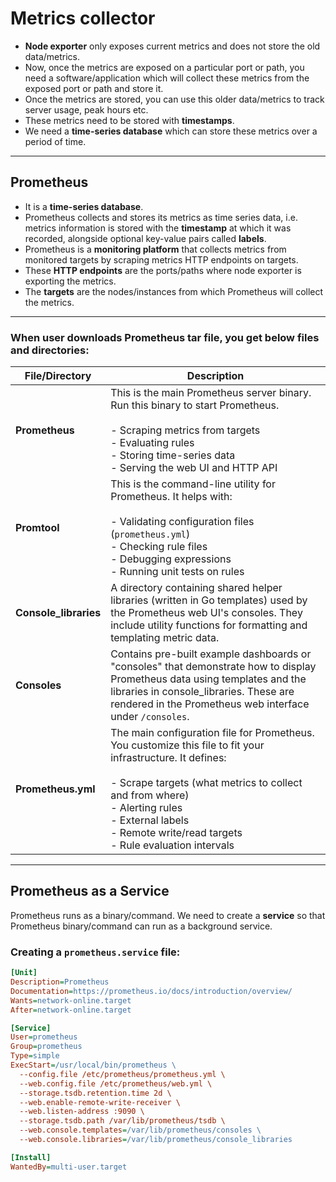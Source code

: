# Metrics collector

- **Node exporter** only exposes current metrics and does not store the old data/metrics.
- Now, once the metrics are exposed on a particular port or path, you need a software/application which will collect these metrics from the exposed port or path and store it.
- Once the metrics are stored, you can use this older data/metrics to track server usage, peak hours etc.
- These metrics need to be stored with **timestamps**.
- We need a **time-series database** which can store these metrics over a period of time.

---

## **Prometheus**

- It is a **time-series database**.
- Prometheus collects and stores its metrics as time series data, i.e. metrics information is stored with the **timestamp** at which it was recorded, alongside optional key-value pairs called **labels**.
- Prometheus is a **monitoring platform** that collects metrics from monitored targets by scraping metrics HTTP endpoints on targets.
- These **HTTP endpoints** are the ports/paths where node exporter is exporting the metrics.
- The **targets** are the nodes/instances from which Prometheus will collect the metrics.

---

### When user downloads Prometheus tar file, you get below files and directories:

| File/Directory      | Description |
|---------------------|-------------|
| **Prometheus**      | This is the main Prometheus server binary. Run this binary to start Prometheus.<br><br> - Scraping metrics from targets <br> - Evaluating rules <br> - Storing time-series data <br> - Serving the web UI and HTTP API |
| **Promtool**        | This is the command-line utility for Prometheus. It helps with:<br><br> - Validating configuration files (`prometheus.yml`) <br> - Checking rule files <br> - Debugging expressions <br> - Running unit tests on rules |
| **Console_libraries** | A directory containing shared helper libraries (written in Go templates) used by the Prometheus web UI's consoles. They include utility functions for formatting and templating metric data. |
| **Consoles**        | Contains pre-built example dashboards or "consoles" that demonstrate how to display Prometheus data using templates and the libraries in console_libraries. These are rendered in the Prometheus web interface under `/consoles`. |
| **Prometheus.yml**  | The main configuration file for Prometheus. You customize this file to fit your infrastructure. It defines:<br><br> - Scrape targets (what metrics to collect and from where) <br> - Alerting rules <br> - External labels <br> - Remote write/read targets <br> - Rule evaluation intervals |

---

## **Prometheus as a Service**

Prometheus runs as a binary/command. We need to create a **service** so that Prometheus binary/command can run as a background service.

### **Creating a `prometheus.service` file:**

```ini
[Unit]
Description=Prometheus
Documentation=https://prometheus.io/docs/introduction/overview/
Wants=network-online.target
After=network-online.target

[Service]
User=prometheus
Group=prometheus
Type=simple
ExecStart=/usr/local/bin/prometheus \
  --config.file /etc/prometheus/prometheus.yml \
  --web.config.file /etc/prometheus/web.yml \
  --storage.tsdb.retention.time 2d \
  --web.enable-remote-write-receiver \
  --web.listen-address :9090 \
  --storage.tsdb.path /var/lib/prometheus/tsdb \
  --web.console.templates=/var/lib/prometheus/consoles \
  --web.console.libraries=/var/lib/prometheus/console_libraries

[Install]
WantedBy=multi-user.target
